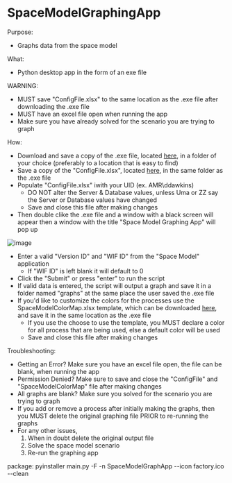 # SpaceModelGraphingApp

Purpose:
- Graphs data from the space model

What:
- Python desktop app in the form of an exe file

WARNING:
- MUST save "ConfigFile.xlsx" to the same location as the .exe file after downloading the .exe file
- MUST have an excel file open when running the app
- Make sure you have already solved for the scenario you are trying to graph

How: 
- Download and save a copy of the .exe file, located <a href="https://intel.sharepoint.com/:f:/r/sites/tmgspcapdesign/Shared%20Documents/Space?csf=1&web=1&e=wVSzW6">here</a>, in a folder of your choice (preferably to a location that is easy to find)
- Save a copy of the "ConfigFile.xlsx", located <a href="https://intel.sharepoint.com/:x:/r/sites/tmgspcapdesign/Shared%20Documents/General/Documentation/SpaceModelGraphingAppFiles/ConfigFile.xlsx?d=w478c37764b624fc78146d3dcf512b5e3&csf=1&web=1&e=bMZaQs">here</a>, in the same folder as the .exe file
- Populate "ConfigFile.xlsx" iwith your UID (ex. AMR\ddawkins)
  - DO NOT alter the Server & Database values, unless Uma or ZZ say the Server or Database values have changed
  - Save and close this file after making changes
- Then double clike the .exe file and a window with a black screen will appear then a window with the title "Space Model Graphing App" will pop up

![image](https://user-images.githubusercontent.com/89600331/151611080-8144a6eb-2d65-4c72-b9cb-ca1779a1d937.png)
- Enter a valid "Version ID" and "WIF ID" from the "Space Model" application
  -  If "WIF ID" is left blank it will default to 0
- Click the "Submit" or press "enter" to run the script
- If valid data is entered, the script will output a graph and save it in a folder named "graphs" at the same place the user saved the .exe file
- If you'd like to customize the colors for the processes use the SpaceModelColorMap.xlsx template, which can be downloaded <a href="https://intel.sharepoint.com/:x:/r/sites/tmgspcapdesign/Shared%20Documents/General/Documentation/SpaceModelGraphingAppFiles/SpaceModelColorMap.xlsx?d=w7bb6d87991c54a239b1618a2035be819&csf=1&web=1&e=zF2LYW">here</a>, and save it in the same location as the .exe file
  - If you use the choose to use the template, you MUST declare a color for all process that are being used, else a default color will be used
  - Save and close this file after making changes

Troubleshooting:
- Getting an Error? Make sure you have an excel file open, the file can be blank, when running the app
- Permission Denied? Make sure to save and close the "ConfigFile" and "SpaceModelColorMap" file after making changes
- All graphs are blank? Make sure you solved for the scenario you are trying to graph
- If you add or remove a process after initially making the graphs, then you MUST delete the original graphing file PRIOR to re-running the graphs
- For any other issues, 
    1. When in doubt delete the original output file
    2. Solve the space model scenario 
    3. Re-run the graphing app


package: pyinstaller main.py -F -n SpaceModelGraphApp --icon factory.ico --clean
